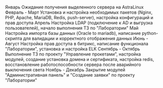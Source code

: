 Январь
Ожидание получения выделенного сервера на AstraLinux
Февраль - Март
Установка и настройка необходимых пакетов (Nginx, PHP, Apache, MariaDB,  Redis, push-server), настройка конфигураций и прав доступа
Апрель
Настройка LDAP (подключение к AD и выгрузка пользователей), начало выполнения ТЗ по "Лаборатории"
Май
Настройка импорта базы данных (Oracle to mariadb), написание python-скрипта для валидации и корректного отображения данных
Июнь - Август
Настройка прав доступа в битрикс, написание функционала "Лаборатории", установка и настройка ELK
Сентябрь - Октябрь
Выполнение ТЗ по проекту "Управление прокетами", настройка модулей, создание установка домена и сертификата, настройка redis, восстановление работоспособности сервера после аварийного выключения света
Ноябрь - Декабрь
Закрытие модулей "Административная панель" и "Создание заявки" по проекту "Лаборатории"
